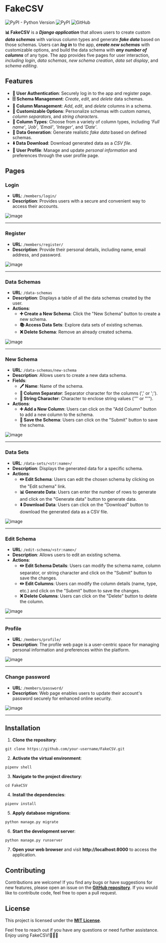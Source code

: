 # FakeCSV
![PyPI - Python Version](https://img.shields.io/pypi/pyversions/faker?style=plastic&color=green)
![PyPI](https://img.shields.io/pypi/v/django?color=orange)
![GitHub](https://img.shields.io/github/license/Kalinka5/FakeCSV?color=blue)


<b>📊 FakeCSV</b> is a <b><i>Django application</i></b> that allows users to create custom <b><i>data schemas</i></b> with various column types and generate <b><i>fake data</i></b> based on those schemas. Users can <b><i>log in</i></b> to the app, <b><i>create new schemas</i></b> with customizable options, and build the data schema with <b><i>any number of columns</i></b> of any type. The app provides five pages for user interaction, <i>including login</i>, <i>data schemas</i>, <i>new schema creation</i>, <i>data set display</i>, and <i>schema editing</i>.

## Features

- <b>🔐 User Authentication</b>: Securely log in to the app and register page.
- <b>🗄️ Schema Management</b>: <i>Create</i>, <i>edit</i>, and <i>delete</i> data schemas.
- <b>📝 Column Management</b>: <i>Add</i>, <i>edit</i>, and <i>delete</i> columns in a schema.
- <b>🎨 Customizable Options</b>: Personalize schemas with custom <i>names</i>, <i>column separators</i>, and <i>string characters</i>.
- <b>🔢 Column Types</b>: Choose from a variety of column types, including <i>'Full name'</i>, <i>'Job'</i>, <i>'Email'</i>, <i>'Integer'</i>, and <i>'Date'</i>.
- <b>🔄 Data Generation</b>: Generate realistic <i>fake data</i> based on defined schemas.
- <b>⬇️ Data Download</b>: Download generated data as a <i>CSV file</i>.
- <b>👤 User Profile</b>: Manage and update <i>personal information</i> and preferences through the user profile page.

## Pages

### Login

- <b>URL</b>: `/members/login/`
- <b>Description</b>: Provides users with a secure and convenient way to access their accounts.

![image](https://github.com/Kalinka5/FakeCSV/assets/106172806/65f2be6f-6907-4a99-bc24-c505cb84121c)

<hr>

### Register

- <b>URL</b>: `/members/register/`
- <b>Description</b>: Provide their personal details, including name, email address, and password.

![image](https://github.com/Kalinka5/FakeCSV/assets/106172806/34da444e-3f01-49b7-8026-b6ab07a4f4ab)

<hr>

### Data Schemas

- <b>URL</b>: `/data-schemas`
- <b>Description</b>: Displays a table of all the data schemas created by the user.
- <b>Actions</b>:
  - <b>➕ Create a New Schema</b>: Click the "New Schema" button to create a new schema.
  - <b>📚 Access Data Sets</b>: Explore data sets of existing schemas.
  - <b>❌ Delete Schema</b>: Remove an already created schema.

![image](https://github.com/Kalinka5/FakeCSV/assets/106172806/ac301ba2-1fa4-4326-975a-8e264522273d)

<hr>

### New Schema

- <b>URL</b>: `/data-schemas/new-schema`
- <b>Description</b>: Allows users to create a new data schema.
- <b>Fields</b>:
  - <b>🖊️ Name</b>: Name of the schema.
  - <b>🔀 Column Separator</b>: Separator character for the columns (',' or ';').
  - <b>📰 String Character</b>: Character to enclose string values ('"' or "'").
- <b>Actions</b>:
  - <b>➕ Add a New Column</b>: Users can click on the "Add Column" button to add a new column to the schema.
  - <b>💾 Save the Schema</b>: Users can click on the "Submit" button to save the schema.

![image](https://github.com/Kalinka5/FakeCSV/assets/106172806/5d53e938-e4d7-494d-9063-e78fc9600f4e)

<hr>

### Data Sets
- <b>URL</b>: `/data-sets/<str:name>/`
- <b>Description</b>: Displays the generated data for a specific schema.
- <b>Actions</b>:
  - <b>✏️ Edit Schema</b>: Users can edit the chosen schema by clicking on the "Edit schema" link.
  - <b>📊 Generate Data</b>: Users can enter the number of rows to generate and click on the "Generate data" button to generate data.
  - <b>⬇️ Download Data</b>: Users can click on the "Download" button to download the generated data as a CSV file.

![image](https://github.com/Kalinka5/FakeCSV/assets/106172806/db1dd59b-f4ce-4a81-aad0-312a5a170dad)

<hr>

### Edit Schema

- <b>URL</b>: `/edit-schema/<str:name>/`
- <b>Description</b>: Allows users to edit an existing schema.
- <b>Actions</b>:
  - <b>✏️ Edit Schema Details</b>: Users can modify the schema name, column separator, or string character and click on the "Submit" button to save the changes.
  - <b>✏️ Edit Columns</b>: Users can modify the column details (name, type, etc.) and click on the "Submit" button to save the changes.
  - <b>❌ Delete Columns</b>: Users can click on the "Delete" button to delete the column.

![image](https://github.com/Kalinka5/FakeCSV/assets/106172806/5005d4ab-1dfc-40bd-b40f-36ae3270c3ee)

<hr>

### Profile

- <b>URL</b>: `/members/profile/`
- <b>Description</b>: The profile web page is a user-centric space for managing personal information and preferences within the platform.

![image](https://github.com/Kalinka5/FakeCSV/assets/106172806/85517ac1-d2e8-48c5-b572-ef13d3b18a15)

<hr>

### Change password

- <b>URL</b>: `/members/password/`
- <b>Description</b>: Web page enables users to update their account's password securely for enhanced online security.

![image](https://github.com/Kalinka5/FakeCSV/assets/106172806/031df2ba-e255-4ffc-97e2-0e93139ef02f)

<hr>

## Installation

1. <b>Clone the repository</b>:
```shell
git clone https://github.com/your-username/FakeCSV.git
```
2. <b>Activate the virtual environment</b>:
```shell
pipenv shell
```
3. <b>Navigate to the project directory</b>:
```shell
cd FakeCSV
```
4. <b>Install the dependencies</b>:
```shell
pipenv install
```
5. <b>Apply database migrations</b>:
```shell
python manage.py migrate
```
6. <b>Start the development server</b>:
```shell
python manage.py runserver
```
7. <b>Open your web browser</b> and visit <b>http://localhost:8000</b> to access the application.

## Contributing
Contributions are welcome! If you find any bugs or have suggestions for new features, please open an issue on the [<b>GitHub repository</b>](https://github.com/Kalinka5/FakeCSV). If you would like to contribute code, feel free to open a pull request.

## License
This project is licensed under the [<b>MIT License</b>](LICENSE).

Feel free to reach out if you have any questions or need further assistance. Enjoy using FakeCSV!👩‍💻🚀
